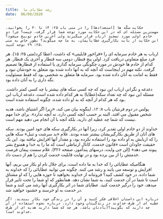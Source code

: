 ```yaml
---
title:  رشد عطایای ما
date:  06/08/2020
---
```


`حکایت سکّه ها [استعدادها] را در متی باب ۲۵: ۱۴ تا ۳۰ را بخوانید. مهمترین مسئله ای که در این حکایت مورد توجه شما قرار گرفت، چیست؟ چرا دو خادم اولی مورد تمجید ارباب قرار میگیرند ولی آخرین خادم توبیخ میشود؟ این حکایت از بابت بکارگیری عطایایمان، به ما چه میگوید؟ بطور خاص به متی ۲۵: ۲۹ توجه کنید.`

ارباب به هر خادم سرمایه ای را «فراخور قابلیتی» که داشت، اعطا کرد(متی ۲۵: ۱۵). هر فرد مبلغ متفاوتی دریافت کرد. اولی پنج قنطار، دومی سه قنطار و آخری یک قنطار. هر کدام از خادم ها خودش در مورد چگونگی سرمایه گذاری یا استفاده از قنطارها تصمیم گرفت. نکته مهم در اینجاست که آنچه که به آنها داده شده بود متعلق به خودشان نبود و فقط به امانت به آنان داده شده بود. سرمایه ها متعلق به شخصی بود که فقط مسئولیت نگه داری را به آنان داده بود.

دغدغه و نگرانی ارباب این نبود که چه کسی سکه های بیشتر یا چه کسی کمتر داشت. مسئله این نبود که چه تعداد سکه(عطایا) به هر کدام داده شده است. دغدغه ارباب این بود که هر کدام از آنچه که به او داده شده، چگونه استفاده شده است.

پولس در دوم قرنتیان باب ۸: ۱۲، اینگونه بیان می کند، «زیرا اگر اشتیاق باشد، هدیه شخص مقبول می افتد، البته بر حسب آنچه کسی دارد، نه آنچه ندارد». برای خدا مهم نیست که شما چه عطیه ای دارید، بلکه آنچه با آن انجام می دهید مهم است.

خداوند از دو خادم اولی تقدیر کرد، زیرا آنها در بکارگیری سکه های خود امین بودند. سکه های آنان از طریق بکارگیریشان بیشتر شده بودند. غلام «بد سرشت و تنبل» سکه هایی را که اربابش به او داده بود را استفاده نکرده بود، و مقدار آنها افزایش نیافته بود. این یک حقیقت جاودان است «قانون خدمت، کانال ارتباطی است که ما را به خدا و همنوع بشر پیوند می دهد» (اِلن جی وایت، درسهای پندآموز، صفحه ۳۲۶). غلام سست پیمان فرصت خدمتش را از بین برده بود و در نهایت قابلیت خدمت کردن را هم از دست داد.

هنگامیکه عطایائی را که خدا به ما داده است، برای جلال نام او بکار می بریم، آنها افرایش و توسعه می یابند و رشد می کنند. چگونه می توانید عطایائی را که خداوند به شما داده، در خود کشف کنید؟ فروتنانه از خداوند بخواهید تا حوزه هایی را که او مشتاق است تا شما در آن خدمت کنید، به شما نشان دهد. همانطور که او شما را تحت تاثیر قرار میدهد، خود را درگیر خدمت کنید. عطایای شما در اثر بکارگیری آنها رشد می کنند و شما در خدمت به او خرسند و خشنود خواهید شد.

`درباره این داستان اخلاقی فکر کنید و آن را در زندگی خود بکار ببندید. اگر عطیه ای از طرف خداوند در زندگیتان وجود دارد، درباره نحوه استفاده از آن چه دارید که بگویید؟(یادتان باشد، هر چه که شما دارید هدیه ای از طرف خداوند است).`
